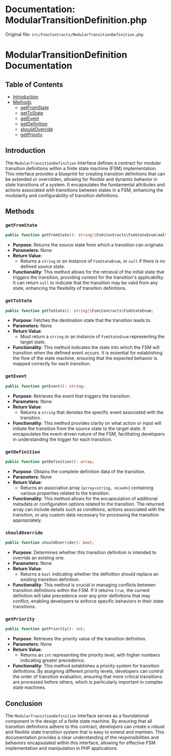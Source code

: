 # Documentation: ModularTransitionDefinition.php

Original file: `src/Fsm/Contracts/ModularTransitionDefinition.php`

# ModularTransitionDefinition Documentation

## Table of Contents
- [Introduction](#introduction)
- [Methods](#methods)
  - [getFromState](#getfromstate)
  - [getToState](#gettostate)
  - [getEvent](#getevent)
  - [getDefinition](#getdefinition)
  - [shouldOverride](#shouldoverride)
  - [getPriority](#getpriority)

## Introduction
The `ModularTransitionDefinition` interface defines a contract for modular transition definitions within a finite state machine (FSM) implementation. This interface provides a blueprint for creating transition definitions that can be extended or overridden, allowing for flexible and dynamic behavior in state transitions of a system. It encapsulates the fundamental attributes and actions associated with transitions between states in a FSM, enhancing the modularity and configurability of transition definitions.

## Methods

### `getFromState`
```php
public function getFromState(): string|\Fsm\Contracts\FsmStateEnum|null;
```
- **Purpose**: Returns the source state from which a transition can originate.
- **Parameters**: None
- **Return Value**: 
  - Returns a `string` or an instance of `FsmStateEnum`, or `null` if there is no defined source state.
- **Functionality**: This method allows for the retrieval of the initial state that triggers the transition, providing context for the transition's applicability. It can return `null` to indicate that the transition may be valid from any state, enhancing the flexibility of transition definitions.

### `getToState`
```php
public function getToState(): string|\Fsm\Contracts\FsmStateEnum;
```
- **Purpose**: Fetches the destination state that the transition leads to.
- **Parameters**: None
- **Return Value**: 
  - Must return a `string` or an instance of `FsmStateEnum` representing the target state.
- **Functionality**: This method indicates the state into which the FSM will transition when the defined event occurs. It is essential for establishing the flow of the state machine, ensuring that the expected behavior is mapped correctly for each transition.

### `getEvent`
```php
public function getEvent(): string;
```
- **Purpose**: Retrieves the event that triggers the transition.
- **Parameters**: None
- **Return Value**: 
  - Returns a `string` that denotes the specific event associated with the transition.
- **Functionality**: This method provides clarity on what action or input will initiate the transition from the source state to the target state. It encapsulates the event-driven nature of the FSM, facilitating developers in understanding the trigger for each transition.

### `getDefinition`
```php
public function getDefinition(): array;
```
- **Purpose**: Obtains the complete definition data of the transition.
- **Parameters**: None
- **Return Value**: 
  - Returns an associative array (`array<string, mixed>`) containing various properties related to the transition.
- **Functionality**: This method allows for the encapsulation of additional metadata or configuration options related to the transition. The returned array can include details such as conditions, actions associated with the transition, or any custom data necessary for processing the transition appropriately.

### `shouldOverride`
```php
public function shouldOverride(): bool;
```
- **Purpose**: Determines whether this transition definition is intended to override an existing one.
- **Parameters**: None
- **Return Value**: 
  - Returns a `bool` indicating whether the definition should replace an existing transition definition.
- **Functionality**: This method is crucial in managing conflicts between transition definitions within the FSM. If it returns `true`, the current definition will take precedence over any prior definitions that may conflict, enabling developers to enforce specific behaviors in their state transitions.

### `getPriority`
```php
public function getPriority(): int;
```
- **Purpose**: Retrieves the priority value of the transition definition.
- **Parameters**: None
- **Return Value**: 
  - Returns an `int` representing the priority level, with higher numbers indicating greater precedence.
- **Functionality**: This method establishes a priority system for transition definitions. By assigning different priority levels, developers can control the order of transition evaluation, ensuring that more critical transitions are processed before others, which is particularly important in complex state machines.

## Conclusion
The `ModularTransitionDefinition` interface serves as a foundational component in the design of a finite state machine. By ensuring that all transition definitions adhere to this contract, developers can create a robust and flexible state transition system that is easy to extend and maintain. This documentation provides a clear understanding of the responsibilities and behaviors encapsulated within this interface, allowing for effective FSM implementation and manipulation in PHP applications.